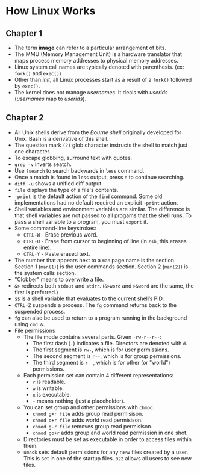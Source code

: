 # How Linux Works

## Chapter 1

* The term **image** can refer to a particular arrangement of bits.
* The MMU (Memory Management Unit) is a hardware translator that maps process 
memory addresses to physical memory addresses.
* Linux system call names are typically denoted with parenthesis. (ex: `fork()` and `exec()`)
* Other than *init*, all Linux processes start as a result of a `fork()` followed by `exec()`.
* The kernel does not manage *usernames*. It deals with *userids* (*usernames* map to *userids*).

## Chapter 2

* All Unix shells derive from the *Bourne shell* originally developed for Unix.
Bash is a derivative of this shell.
* The question mark `(?)` glob character instructs the shell to match just one
character.
* To escape globbing, surround text with quotes.
* `grep -v` inverts seatch.
* Use `?search` to search backwards in `less` command.
* Once a match is found in `less` output, press `n` to continue searching.
* `diff -u` shows a unified diff output.
* `file` displays the type of a file's contents.
* `-print` is the default action of the `find` command. Some old 
implementations had no default required an explicit `-print` action.
* Shell variables and environment variables are similar. The difference is that
shell variables are not passed to all progams that the shell runs. To pass a shell
variable to a program, you must `export` it.
* Some command-line keystrokes:
    * `CTRL-W` - Erase previous word.
    * `CTRL-U` - Erase from cursor to beginning of line (in `zsh`, this erases
    entire line).
    * `CTRL-Y` - Paste erased text.
* The number that appears next to a `man` page name is the section. Section 1
(`man(1)`) is the user commands section. Section 2 (`man(2)`) is the system
calls section.
* "Clobber" means to overwrite a file.
* `&>` redirects both `stdout` and `stdrr`. (`&>word` and `>&word` are the
same, the first is preferred.)
* `$$` is a shell variable that evaluates to the current shell’s PID.
* `CTRL-Z` suspends a process. The `fg` command returns back to the suspended process.
* `fg` can also be used to return to a program running in the background using `cmd &`.
* File permissions
    * The file mode contains several parts. Given `-rw-r--r--`:
        * The first dash (`-`) indicates a file. Directors are denoted with `d`.
        * The first segment is `rw-`, which is for user permissions.
        * The second segment is `r--`, which is for group permissions.
        * The third segment is `r--`, which is for other (or "world") permissions.
    * Each permission set can contain 4 different representations:
        * `r` is readable.
        * `w` is writable.
        * `x` is executable.
        * `-` means nothing (just a placeholder).
    * You can set group and other permissions with `chmod`.
        * `chmod g+r file` adds group read permisison.
        * `chmod o+r file` adds world read permisison.
        * `chmod g-r file` removes group read permisison.
        * `chmod go+r` adds group and world read permission in one shot.
    * Directories must be set as executable in order to access files within them.
    * `umask` sets default permissions for any new files created by a user.
    This is set in one of the startup files. `022` allows all users to see new
    files.

